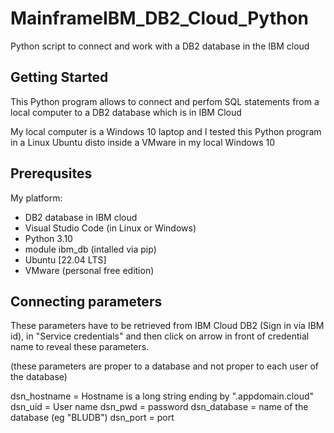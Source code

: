 # MainframeIBM_DB2_Cloud_Python
Python script to connect and work with a DB2 database in the IBM cloud

## Getting Started

This Python program allows to connect and perfom SQL statements from a local computer to a DB2 database which is in IBM Cloud

My local computer is a Windows 10 laptop and I tested this Python program in a Linux Ubuntu disto inside a VMware in my local Windows 10

## Prerequsites

My platform:
- DB2 database in IBM cloud
- Visual Studio Code (in Linux or Windows)
- Python 3.10
- module ibm_db (intalled via pip)
- Ubuntu [22.04 LTS]
- VMware (personal free edition) 

## Connecting parameters

These parameters have to be retrieved from IBM Cloud DB2 (Sign in via IBM id), in "Service credentials" and then click on arrow in front of credential name to reveal these parameters.

(these parameters are proper to a database and not proper to each user of the database)

dsn_hostname = Hostname is a long string ending by ".appdomain.cloud"
dsn_uid = User name
dsn_pwd = password
dsn_database = name of the database (eg "BLUDB") 
dsn_port = port  

